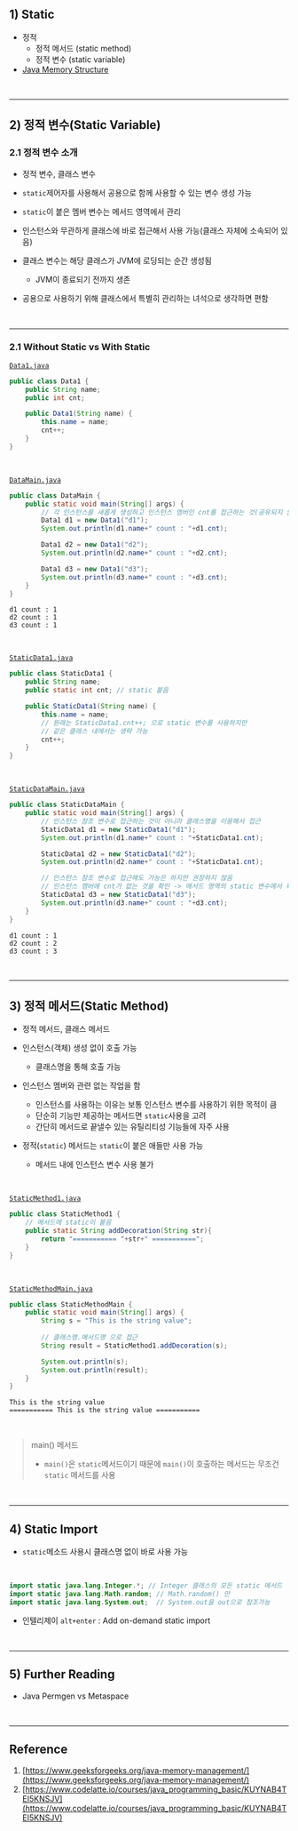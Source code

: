 ## 1) Static

* 정적
  * 정적 메서드 (static method)
  * 정적 변수 (static variable)
* [Java Memory Structure]()

<br>

---

## 2) 정적 변수(Static Variable)

### 2.1 정적 변수 소개

* 정적 변수, 클래스 변수
* ```static```제어자를 사용해서 공용으로 함께 사용할 수 있는 변수 생성 가능
* ```static```이 붙은 멤버 변수는 메서드 영역에서 관리
* 인스턴스와 무관하게 클래스에 바로 접근해서 사용 가능(클래스 자체에 소속되어 있음)



* 클래스 변수는 해당 클래스가 JVM에 로딩되는 순간 생성됨
  * JVM이 종료되기 전까지 생존



* 공용으로 사용하기 위해 클래스에서 특별히 관리하는 녀석으로 생각하면 편함

<br>

---

### 2.1 Without Static vs With Static

[```Data1.java```](https://github.com/seungki1011/Data-Engineering/blob/main/java/start-java/src/main/java/de/java/staticvariable/Data1.java)

```java
public class Data1 {
    public String name;
    public int cnt;

    public Data1(String name) {
        this.name = name;
        cnt++;
    }
}
```

<br>

[```DataMain.java```](https://github.com/seungki1011/Data-Engineering/blob/main/java/start-java/src/main/java/de/java/staticvariable/DataMain.java)

```java
public class DataMain {
    public static void main(String[] args) {
        // 각 인스턴스를 새롭게 생성하고 인스턴스 멤버인 cnt를 접근하는 것(공유되지 않음!)
        Data1 d1 = new Data1("d1");
        System.out.println(d1.name+" count : "+d1.cnt);

        Data1 d2 = new Data1("d2");
        System.out.println(d2.name+" count : "+d2.cnt);

        Data1 d3 = new Data1("d3");
        System.out.println(d3.name+" count : "+d3.cnt);
    }
}
```

```
d1 count : 1
d2 count : 1
d3 count : 1
```

<br>

[```StaticData1.java```](https://github.com/seungki1011/Data-Engineering/blob/main/java/start-java/src/main/java/de/java/staticvariable/StaticData1.java)

```java
public class StaticData1 {
    public String name;
    public static int cnt; // static 붙음

    public StaticData1(String name) {
        this.name = name;
        // 원래는 StaticData1.cnt++; 으로 static 변수를 사용하지만
        // 같은 클래스 내에서는 생략 가능
        cnt++;
    }
}
```

<br>

[```StaticDataMain.java```](https://github.com/seungki1011/Data-Engineering/blob/main/java/start-java/src/main/java/de/java/staticvariable/StaticDataMain.java)

```java
public class StaticDataMain {
    public static void main(String[] args) {
        // 인스턴스 참조 변수로 접근하는 것이 아니라 클래스명을 이용해서 접근
        StaticData1 d1 = new StaticData1("d1");
        System.out.println(d1.name+" count : "+StaticData1.cnt);

        StaticData1 d2 = new StaticData1("d2");
        System.out.println(d2.name+" count : "+StaticData1.cnt);

        // 인스턴스 참조 변수로 접근해도 가능은 하지만 권장하지 않음
        // 인스턴스 멤버에 cnt가 없는 것을 확인 -> 메서드 영역의 static 변수에서 확인
        StaticData1 d3 = new StaticData1("d3");
        System.out.println(d3.name+" count : "+d3.cnt);
    }
}
```

```
d1 count : 1
d2 count : 2
d3 count : 3
```

<br>

---

## 3) 정적 메서드(Static Method)

* 정적 메서드, 클래스 메서드
* 인스턴스(객체) 생성 없이 호출 가능
  * 클래스명을 통해 호출 가능



* 인스턴스 멤버와 관련 없는 작업을 함
  * 인스턴스를 사용하는 이유는 보통 인스턴스 변수를 사용하기 위한 목적이 큼
  * 단순히 기능만 제공하는 메서드면 ```static```사용을 고려
  * 간단히 메서드로 끝낼수 있는 유틸리티성 기능들에 자주 사용



* 정적(```static```) 메서드는 ```static```이 붙은 애들만 사용 가능
  * 메서드 내에 인스턴스 변수 사용 불가

<br>

[```StaticMethod1.java```](https://github.com/seungki1011/Data-Engineering/blob/main/java/start-java/src/main/java/de/java/staticmethod/StaticMethod1.java)

```java
public class StaticMethod1 {
    // 메서드에 static이 붙음
    public static String addDecoration(String str){
        return "=========== "+str+" ===========";
    }
}
```

<br>

[```StaticMethodMain.java```](https://github.com/seungki1011/Data-Engineering/blob/main/java/start-java/src/main/java/de/java/staticmethod/StaticMethodMain.java)

```java
public class StaticMethodMain {
    public static void main(String[] args) {
        String s = "This is the string value";
        
      	// 클래스명.메서드명 으로 접근
        String result = StaticMethod1.addDecoration(s);

        System.out.println(s);
        System.out.println(result);
    }
}
```

```
This is the string value
=========== This is the string value ===========
```

<br>

>  main() 메서드
>
> * ```main()```은 ```static```메서드이기 때문에 ```main()```이 호출하는 메서드는 무조건 ```static``` 메서드를 사용

<br>

---

## 4) Static Import

* ```static```메소드 사용시 클래스명 없이 바로 사용 가능

<br>

```java
import static java.lang.Integer.*; // Integer 클래스의 모든 static 메서드
import static java.lang.Math.random; // Math.random() 만
import static java.lang.System.out;  // System.out을 out으로 참조가능
```

* 인텔리제이 ```alt+enter``` : Add on-demand static import

<br>

---

## 5) Further Reading

* Java Permgen vs Metaspace

<br>

---

## Reference

1. [https://www.geeksforgeeks.org/java-memory-management/](https://www.geeksforgeeks.org/java-memory-management/)
1. [https://www.codelatte.io/courses/java_programming_basic/KUYNAB4TEI5KNSJV](https://www.codelatte.io/courses/java_programming_basic/KUYNAB4TEI5KNSJV)